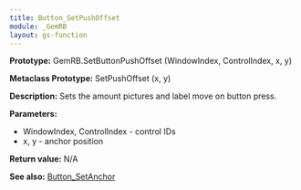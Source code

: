 ```yaml
---
title: Button_SetPushOffset
module: _GemRB
layout: gs-function
---
```


**Prototype:** GemRB.SetButtonPushOffset (WindowIndex, ControlIndex, x, y)

**Metaclass Prototype:** SetPushOffset (x, y)

**Description:** Sets the amount pictures and label move on button press.

**Parameters:** 
  * WindowIndex, ControlIndex - control IDs
  * x, y - anchor position 

**Return value:** N/A

**See also:** [Button_SetAnchor](Button_SetAnchor.md)
